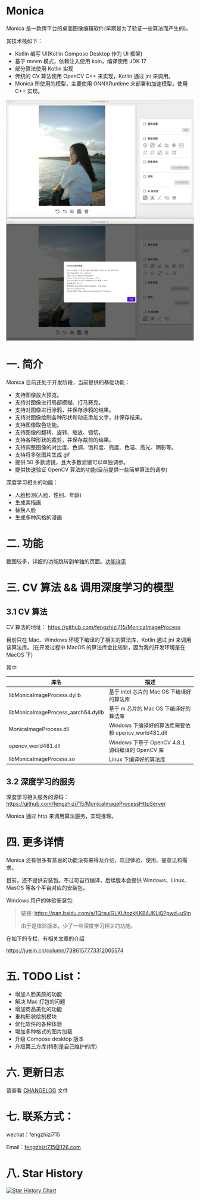 # Monica
Monica 是一款跨平台的桌面图像编辑软件(早期是为了验证一些算法而产生的)。

其技术栈如下：
* Kotlin 编写 UI(Kotlin Compose Desktop 作为 UI 框架)
* 基于 mvvm 模式，依赖注入使用 koin，编译使用 JDK 17
* 部分算法使用 Kotlin 实现
* 传统的 CV 算法使用 OpenCV C++ 来实现，Kotlin 通过 jni 来调用。
* Monica 所使用的模型，主要使用 ONNXRuntime 来部署和加速模型，使用 C++ 实现。

![](images/screenshot.png)
![](images/screenshot-version.png)

# 一. 简介

Monica 目前还处于开发阶段，当前提供的基础功能：

* 支持图像放大预览。
* 支持对图像进行局部模糊、打马赛克。
* 支持对图像进行涂鸦，并保存涂鸦的结果。
* 支持对图像绘制各种形状和动态添加文字，并保存结果。
* 支持图像取色功能。
* 支持图像的翻转、旋转、缩放、错切。
* 支持各种形状的裁剪，并保存裁剪的结果。
* 支持调整图像的对比度、色调、饱和度、亮度、色温、高光、阴影等。
* 支持将多张图片生成 gif
* 提供 50 多款滤镜，且大多数滤镜可以单独调参。
* 提供快速验证 OpenCV 算法的功能(目前提供一些简单算法的调参)

深度学习相关的功能：

* 人脸检测(人脸、性别、年龄)
* 生成素描画
* 替换人脸
* 生成多种风格的漫画


# 二. 功能

截图较多，详细的功能跳转到单独的页面。[功能详见](FUNCTION.md)


# 三. CV 算法 && 调用深度学习的模型

## 3.1 CV 算法

CV 算法的地址：
https://github.com/fengzhizi715/MonicaImageProcess

目前只在 Mac、Windows 环境下编译的了相关的算法库，Kotlin 通过 jni 来调用该算法库。(在开发过程中 MacOS 的算法库会比较新，因为我的开发环境是在 MacOS 下)

其中

| 库名                                  | 描述                                      |
|-------------------------------------|-----------------------------------------|
| libMonicaImageProcess.dylib         | 基于 intel 芯片的 Mac OS 下编译好的算法库            |
| libMonicaImageProcess_aarch64.dylib | 基于 m 芯片的 Mac OS 下编译好的算法库                |
| MonicaImageProcess.dll              | Windows 下编译好的算法库需要依赖 opencv_world481.dll |
| opencv_world481.dll                 | Windows 下基于 OpenCV 4.8.1 源码编译的 OpenCV 库 |
| libMonicaImageProcess.so            | Linux 下编译好的算法库                          |


## 3.2 深度学习的服务

深度学习相关服务的源码：https://github.com/fengzhizi715/MonicaImageProcessHttpServer

Monica 通过 http 来调用算法服务，实现推理。


# 四. 更多详情

Monica 还有很多有意思的功能没有来得及介绍，欢迎体验、使用、提意见和需求。

目前，还不提供安装包。不过可自行编译，后续版本会提供 Windows、Linux、MasOS 等各个平台对应的安装包。

Windows 用户的体验安装包: 
> 链接: https://pan.baidu.com/s/1QrauiGLKUtozkKKB4JKLiQ?pwd=u9jn
> 
> 由于是体验版本，少了一些深度学习相关的功能。

在如下的专栏，有相关文章的介绍

https://juejin.cn/column/7396157773312065574


# 五. TODO List：

* 增加人脸美颜的功能
* 解决 Mac 打包的问题
* 增加商品美化的功能
* 重构形状绘制模块
* 优化软件的各种体验
* 增加多种格式的图片加载
* 升级 Compose desktop 版本
* 升级第三方库(特别是自己维护的库)


# 六. 更新日志

请查看 [CHANGELOG](CHANGELOG.md) 文件


# 七. 联系方式：

wechat：fengzhizi715

Email：fengzhizi715@126.com


# 八. Star History

[![Star History Chart](https://api.star-history.com/svg?repos=fengzhizi715/Monica&type=Date)](https://star-history.com/#fengzhizi715/Monica&Date)